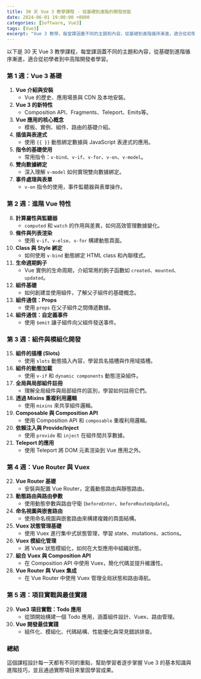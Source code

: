 ```yaml
---
title: 30 天 Vue 3 教學課程 - 從基礎到進階的開發技能
date: 2024-06-01 19:00:00 +0800
categories: [Software, Vue3]
tags: [Vue3] 
excerpt: "Vue 3 教學，每堂課涵蓋不同的主題和內容，從基礎到進階循序漸進，適合從初學者到中高階開發者學習"
---
```


以下是 30 天 Vue 3 教學課程，每堂課涵蓋不同的主題和內容，從基礎到進階循序漸進，適合從初學者到中高階開發者學習。

### 第 1 週：Vue 3 基礎
1. **Vue 介紹與安裝**
   - Vue 的歷史、應用場景與 CDN 及本地安裝。
2. **Vue 3 的新特性**
   - Composition API、Fragments、Teleport、Emits等。
3. **Vue 應用的核心概念**
   - 模板、實例、組件、路由的基礎介紹。
4. **插值與表達式**
   - 使用 `{{ }}` 動態綁定數據與 JavaScript 表達式的應用。
5. **指令的基礎使用**
   - 常用指令：`v-bind`、`v-if`、`v-for`、`v-on`、`v-model`。
6. **雙向數據綁定**
   - 深入理解 `v-model` 如何實現雙向數據綁定。
7. **事件處理與表單**
   - `v-on` 指令的使用，事件監聽器與表單操作。

### 第 2 週：進階 Vue 特性
8. **計算屬性與監聽器**
   - `computed` 和 `watch` 的作用與差異，如何高效管理數據變化。
9. **條件與列表渲染**
   - 使用 `v-if`、`v-else`、`v-for` 構建動態頁面。
10. **Class 與 Style 綁定**
    - 如何使用 `v-bind` 動態綁定 HTML class 和內聯樣式。
11. **生命週期鉤子**
    - Vue 實例的生命周期，介紹常用的鉤子函數如 `created`、`mounted`、`updated`。
12. **組件基礎**
    - 如何創建並使用組件，了解父子組件的基礎概念。
13. **組件通信：Props**
    - 使用 `props` 在父子組件之間傳遞數據。
14. **組件通信：自定義事件**
    - 使用 `$emit` 讓子組件向父組件發送事件。

### 第 3 週：組件與模組化開發
15. **組件的插槽 (Slots)**
    - 使用 `slots` 動態插入內容，學習具名插槽與作用域插槽。
16. **組件的動態加載**
    - 使用 `v-if` 和 `dynamic components` 動態渲染組件。
17. **全局與局部組件註冊**
    - 理解全局組件與局部組件的區別，學習如何註冊它們。
18. **透過 Mixins 重複利用邏輯**
    - 使用 `mixins` 來共享組件邏輯。
19. **Composable 與 Composition API**
    - 使用 Composition API 和 `composable` 重複利用邏輯。
20. **依賴注入與 Provide/Inject**
    - 使用 `provide` 和 `inject` 在組件間共享數據。
21. **Teleport 的應用**
    - 使用 Teleport 將 DOM 元素渲染到 Vue 應用之外。

### 第 4 週：Vue Router 與 Vuex
22. **Vue Router 基礎**
    - 安裝與配置 Vue Router，定義動態路由與靜態路由。
23. **動態路由與路由參數**
    - 使用動態參數與路由守衛 (`beforeEnter`、`beforeRouteUpdate`)。
24. **命名視圖與嵌套路由**
    - 使用命名視圖與嵌套路由來構建複雜的頁面結構。
25. **Vuex 狀態管理基礎**
    - 使用 Vuex 進行集中式狀態管理，學習 state、mutations、actions。
26. **Vuex 模組化管理**
    - 將 Vuex 狀態模組化，如何在大型應用中組織狀態。
27. **組合 Vuex 與 Composition API**
    - 在 Composition API 中使用 Vuex，簡化代碼並提升維護性。
28. **Vue Router 與 Vuex 集成**
    - 在 Vue Router 中使用 Vuex 管理全局狀態和路由導航。

### 第 5 週：項目實戰與最佳實踐
29. **Vue3 項目實戰：Todo 應用**
    - 從頭開始構建一個 Todo 應用，涵蓋組件設計、Vuex、路由管理。
30. **Vue 開發最佳實踐**
    - 組件化、模組化、代碼結構、性能優化與常見錯誤排查。

### 總結

這個課程設計每一天都有不同的重點，幫助學習者逐步掌握 Vue 3 的基本知識與進階技巧，並且通過實際項目來鞏固學習成果。
